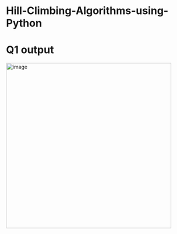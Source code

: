 # Hill-Climbing-Algorithms-using-Python
<h1>Q1 output</h1>
<img width="452" alt="image" src="https://user-images.githubusercontent.com/95617382/206107957-817ea5fa-8af9-45d7-8174-05da242231c4.png">

